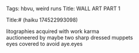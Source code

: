 Tags: hbvu, weird runs
Title: WALL ART PART 1
  
Title:# (haiku 174522993098)  
  
litographies acquired with work karma  
auctioneered by maybe two sharp dressed muppets  
eyes covered to avoid aye.eyes  
